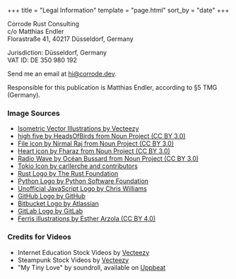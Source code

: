 +++
title = "Legal Information"
template = "page.html"
sort_by = "date"
+++

Corrode Rust Consulting  
c/o Matthias Endler  
Florastraße 41, 40217 Düsseldorf, Germany 

Jurisdiction: Düsseldorf, Germany  
VAT ID: DE 350 980 192  

Send me an email at <hi@corrode.dev>.

Responsible for this publication is Matthias Endler, according to §5 TMG (Germany).

### Image Sources

- [Isometric Vector Illustrations by Vecteezy](https://www.freepik.com/author/vectorpouch)
- [high five by HeadsOfBirds from Noun Project (CC BY 3.0)](https://thenounproject.com/browse/icons/term/high-five/)
- [File icon by Nirmal Raj from Noun Project (CC BY 3.0)](https://thenounproject.com/browse/icons/term/file/)
- [Heart icon by Fharaz from Noun Project (CC BY 3.0)](https://thenounproject.com/browse/icons/term/heart/)
- [Radio Wave by Océan Bussard from Noun Project (CC BY 3.0)](https://thenounproject.com/icon/radio-wave-35064/)
- [Tokio Icon by carllerche and contributors](https://tokio.rs/)
- [Rust Logo by The Rust Foundation](https://www.rust-lang.org/)
- [Python Logo by Python Software Foundation](https://www.python.org/community/logos/)
- [Unofficial JavaScript Logo by Chris Williams](https://github.com/voodootikigod/logo.js)
- [GitHub Logo by GitHub](https://github.com/logos)
- [Bitbucket Logo by Atlassian](https://bitbucket.org/product)
- [GitLab Logo by GitLab](https://about.gitlab.com/press/)
- [Ferris illustrations by Esther Arzola (CC BY 4.0)](https://arzola.myportfolio.com/ferris)

### Credits for Videos

- Internet Education Stock Videos by [Vecteezy](https://www.vecteezy.com/free-videos/internet-education)
- Steampunk Stock Videos by [Vecteezy](https://www.vecteezy.com/free-videos/steampunk)
- "My Tiny Love" by soundroll, available on [Uppbeat](https://uppbeat.io/track/soundroll/my-tiny-love)
